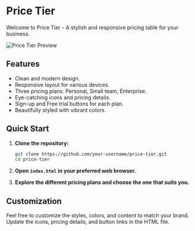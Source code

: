 # Price Tier

Welcome to Price Tier - A stylish and responsive pricing table for your business.

![Price Tier Preview](![image](https://github.com/sarjeetsingh-tech/pricing_table/assets/104495979/0556bb6a-fafa-4112-99f9-0dba91db1e11))

## Features

- Clean and modern design.
- Responsive layout for various devices.
- Three pricing plans: Personal, Small team, Enterprise.
- Eye-catching icons and pricing details.
- Sign-up and Free trial buttons for each plan.
- Beautifully styled with vibrant colors.

## Quick Start

1. **Clone the repository:**

    ```bash
    git clone https://github.com/your-username/price-tier.git
    cd price-tier
    ```

2. **Open `index.html` in your preferred web browser.**

3. **Explore the different pricing plans and choose the one that suits you.**

## Customization

Feel free to customize the styles, colors, and content to match your brand. Update the icons, pricing details, and button links in the HTML file.

